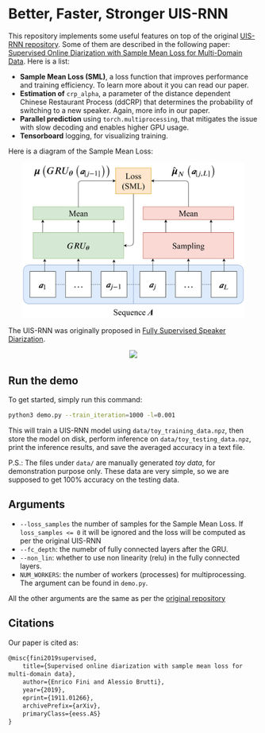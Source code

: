 # Better, Faster, Stronger UIS-RNN

This repository implements some useful features on top of the original [UIS-RNN repository](https://github.com/google/uis-rnn). Some of them are described in the following paper: [Supervised Online Diarization with Sample Mean Loss for Multi-Domain Data](https://arxiv.org/abs/1911.01266).
Here is a list:
* **Sample Mean Loss (SML)**, a loss function that improves performance and training efficiency. To learn more about it you can read our paper.
* **Estimation of** `crp_alpha`, a parameter of the distance dependent Chinese Restaurant Process (ddCRP) that determines the probability of switching to a new speaker. Again, more info in our paper.
* **Parallel prediction** using `torch.multiprocessing`, that mitigates the issue with slow decoding and enables higher GPU usage.
* **Tensorboard** logging, for visualizing training.

Here is a diagram of the Sample Mean Loss:

<p align="center">
  <img src="./resources/SML_diag.png" width="450">
</p>

The UIS-RNN was originally proposed in [Fully Supervised Speaker Diarization](https://arxiv.org/abs/1810.04719).

<p align="center">
  <img src="https://raw.githubusercontent.com/google/uis-rnn/master/resources/uisrnn.gif" width="500">
</p>

## Run the demo

To get started, simply run this command:

```bash
python3 demo.py --train_iteration=1000 -l=0.001
```

This will train a UIS-RNN model using `data/toy_training_data.npz`,
then store the model on disk, perform inference on `data/toy_testing_data.npz`,
print the inference results, and save the averaged accuracy in a text file.

P.S.: The files under `data/` are manually generated *toy data*,
for demonstration purpose only.
These data are very simple, so we are supposed to get 100% accuracy on the
testing data.

## Arguments

* `--loss_samples` the number of samples for the Sample Mean Loss. If `loss_samples <= 0` it will be ignored and the loss will be computed as per the original UIS-RNN
* `--fc_depth`: the numebr of fully connected layers after the GRU.
* `--non_lin`: whether to use non linearity (relu) in the fully connected layers.
* `NUM_WORKERS`: the number of workers (processes) for multiprocessing. The argument can be found in `demo.py`.

All the other arguments are the same as per the [original repository](https://github.com/google/uis-rnn)

## Citations

Our paper is cited as:

```
@misc{fini2019supervised,
    title={Supervised online diarization with sample mean loss for multi-domain data},
    author={Enrico Fini and Alessio Brutti},
    year={2019},
    eprint={1911.01266},
    archivePrefix={arXiv},
    primaryClass={eess.AS}
}
```
